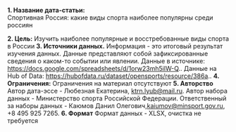 **1. Название дата-статьи:**  
Спортивная Россия: какие виды спорта наиболее популярны среди россиян 

**2. Цель:** 
Изучить наиболее популярные и восстребованные виды спорта в России 
**3. Источники данных.** 
Информация - это итоговый результат изучения данных. Данные представляют собой зафиксированные сведения о каком-то событии или явлении. 
Данные в источнике: https://docs.google.com/spreadsheets/d/1orw23mh5ilW-Q.. 
Данные на Hub of Data: https://hubofdata.ru/dataset/opensports/resource/386a.. 
**4. Ограничения:**
Ограничения на материал отсутствуют 
**5. Авторство**
Автор дата-эссе - Любезная Екатерина, ktrn.lyub@mail.ru. Автор набора данных - Министерство спорта Российской Федерации. Ответственный за наборы данных - Каюмов Данил Олегович,kaiumov@minsport.gov.ru, +8 495 925 7265. 
**6. Формат**
Формат данных - XLSX, очистка не требуется

